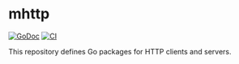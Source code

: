 # mhttp

[![GoDoc](https://img.shields.io/static/v1?label=godoc&message=reference&color=darksalmon)](https://pkg.go.dev/github.com/creachadair/mhttp)
[![CI](https://github.com/creachadair/mhttp/actions/workflows/go-presubmit.yml/badge.svg?event=push&branch=main)](https://github.com/creachadair/mhttp/actions/workflows/go-presubmit.yml)

This repository defines Go packages for HTTP clients and servers.
